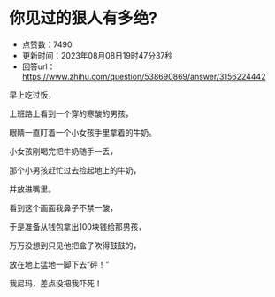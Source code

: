 # 你见过的狠人有多绝?
- 点赞数：7490
- 更新时间：2023年08月08日19时47分37秒
- 回答url：https://www.zhihu.com/question/538690869/answer/3156224442
<body>
 <p data-pid="2YrJq_j6">早上吃过饭，</p>
 <p data-pid="iviLFRoS">上班路上看到一个穿的寒酸的男孩，</p>
 <p data-pid="k5TT8pcE">眼睛一直盯着一个小女孩手里拿着的牛奶。</p>
 <p data-pid="fUW-0WfZ">小女孩刚喝完把牛奶随手一丢，</p>
 <p data-pid="UHbgVZVz">那个小男孩赶忙过去捡起地上的牛奶，</p>
 <p data-pid="lPn5Od1z">并放进嘴里。</p>
 <p data-pid="OlzvO34z">看到这个画面我鼻子不禁一酸，</p>
 <p data-pid="n9L5LlOz">于是准备从钱包拿出100块钱给那男孩，</p>
 <p data-pid="Q25aXWuO">万万没想到只见他把盒子吹得鼓鼓的，</p>
 <p data-pid="S-QIuKP0">放在地上猛地一脚下去“砰！”</p>
 <p data-pid="byBdbqrJ">我尼玛，差点没把我吓死！</p>
</body>